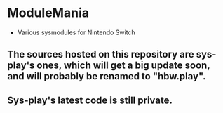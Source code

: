 # ModuleMania
- Various sysmodules for Nintendo Switch

## The sources hosted on this repository are sys-play's ones, which will get a big update soon, and will probably be renamed to "hbw.play".
## Sys-play's latest code is still private.
